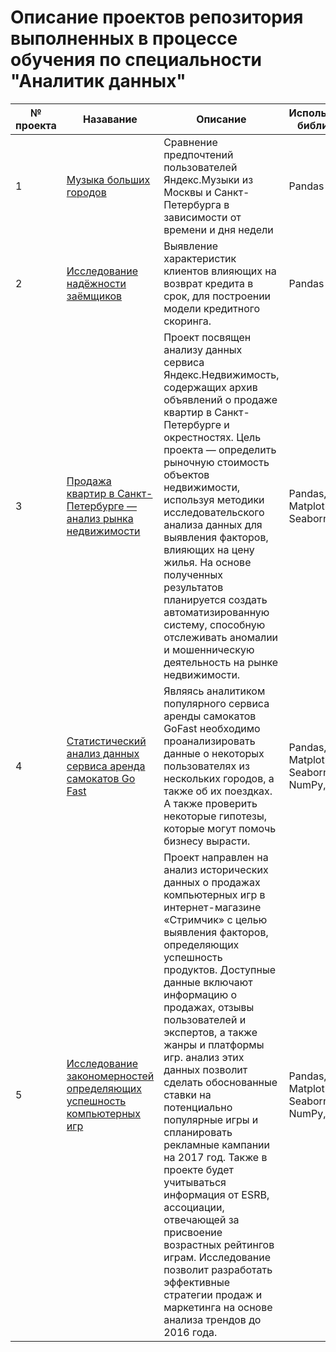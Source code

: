 # Описание проектов репозитория выполненных в процессе обучения по специальности "Аналитик данных"

| № проекта  |   Назавание   |    Описание   | Используемые библиотеки |
|------------| ------------- | ------------- | ------------------------
| 1 | [Музыка больших городов](https://github.com/RusakKseniya/Kseniya_Rusak/tree/main/%D0%9F%D1%80%D0%BE%D0%B5%D0%BA%D1%82%201.%20%D0%91%D0%B0%D0%B7%D0%BE%D0%B2%D1%8B%D0%B9%20Python) | Сравнение предпочтений пользователей Яндекс.Музыки из Москвы и Санкт-Петербурга в зависимости от времени и дня недели | Pandas |
| 2 | [Исследование надёжности заёмщиков](https://github.com/RusakKseniya/Kseniya_Rusak/tree/main/Проект%202.%20Предобработка%20данных)  | Выявление характеристик клиентов влияющих на возврат кредита в срок, для построении модели кредитного скоринга. | Pandas |
| 3 | [Продажа квартир в Санкт-Петербурге — анализ рынка недвижимости](https://github.com/RusakKseniya/Kseniya_Rusak/tree/main/%D0%9F%D1%80%D0%BE%D0%B5%D0%BA%D1%82%203.%D0%98%D1%81%D1%81%D0%BB%D0%B5%D0%B4%D0%BE%D0%B2%D0%B0%D1%82%D0%B5%D0%BB%D1%8C%D1%81%D0%BA%D0%B8%D0%B9%20%D0%B0%D0%BD%D0%B0%D0%BB%D0%B8%D0%B7%20%D0%B4%D0%B0%D0%BD%D0%BD%D1%8B%D1%85) | Проект посвящен анализу данных сервиса Яндекс.Недвижимость, содержащих архив объявлений о продаже квартир в Санкт-Петербурге и окрестностях. Цель проекта — определить рыночную стоимость объектов недвижимости, используя методики исследовательского анализа данных для выявления факторов, влияющих на цену жилья. На основе полученных результатов планируется создать автоматизированную систему, способную отслеживать аномалии и мошенническую деятельность на рынке недвижимости. | Pandas,  Matplotlib,   Seaborn |
| 4 | [Статистический анализ данных сервиса аренда самокатов Go Fast](https://github.com/RusakKseniya/Kseniya_Rusak/tree/main/%D0%9F%D1%80%D0%BE%D0%B5%D0%BA%D1%82%204.%20%D0%A1%D1%82%D0%B0%D1%82%D0%B8%D1%81%D1%82%D0%B8%D1%87%D0%B5%D1%81%D0%BA%D0%B8%D0%B9%20%D0%B0%D0%BD%D0%B0%D0%BB%D0%B8%D0%B7)| Являясь аналитиком популярного сервиса аренды самокатов GoFast необходимо проанализировать данные о некоторых пользователях из нескольких городов, а также об их поездках. А также проверить некоторые гипотезы, которые могут помочь бизнесу вырасти. | Pandas, Matplotlib, Seaborn, NumPy, SkiPy |
| 5 | [Исследование закономерностей определяющих успешность компьютерных игр](https://github.com/RusakKseniya/Kseniya_Rusak/tree/main/%D0%9F%D1%80%D0%BE%D0%B5%D0%BA%D1%82%205.%20%D0%A1%D0%B1%D0%BE%D1%80%D0%BD%D1%8B%D0%B9%20%D0%BF%D1%80%D0%BE%D0%B5%D0%BA%D1%82) | Проект направлен на анализ исторических данных о продажах компьютерных игр в интернет-магазине «Стримчик» с целью выявления факторов, определяющих успешность продуктов. Доступные данные включают информацию о продажах, отзывы пользователей и экспертов, а также жанры и платформы игр. анализ этих данных позволит сделать обоснованные ставки на потенциально популярные игры и спланировать рекламные кампании на 2017 год. Также в проекте будет учитываться информация от ESRB, ассоциации, отвечающей за присвоение возрастных рейтингов играм. Исследование позволит разработать эффективные стратегии продаж и маркетинга на основе анализа трендов до 2016 года. | Pandas, Matplotlib, Seaborn, NumPy, SkiPy |


